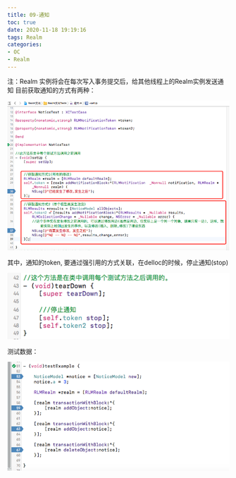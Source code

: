 ```yaml
---
title: 09-通知
toc: true
date: 2020-11-18 19:19:16
tags: Realm
categories:
- OC
- Realm
---
```



注：Realm 实例将会在每次写入事务提交后，给其他线程上的Realm实例发送通知
目前获取通知的方式有两种：

![](09-通知/09_001.png)

其中，通知的token, 要通过强引用的方式关联，在delloc的时候，停止通知(stop)

![](09-通知/09_002.png)

测试数据：

![](09-通知/09_003.png)
